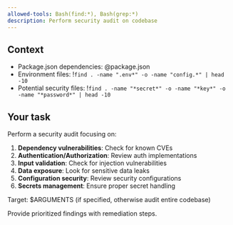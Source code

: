 ```yaml
---
allowed-tools: Bash(find:*), Bash(grep:*)
description: Perform security audit on codebase
---
```


## Context

- Package.json dependencies: @package.json
- Environment files: !`find . -name ".env*" -o -name "config.*" | head -10`
- Potential security files:
  !`find . -name "*secret*" -o -name "*key*" -o -name "*password*" | head -10`

## Your task

Perform a security audit focusing on:

1. **Dependency vulnerabilities**: Check for known CVEs
2. **Authentication/Authorization**: Review auth implementations
3. **Input validation**: Check for injection vulnerabilities
4. **Data exposure**: Look for sensitive data leaks
5. **Configuration security**: Review security configurations
6. **Secrets management**: Ensure proper secret handling

Target: $ARGUMENTS (if specified, otherwise audit entire codebase)

Provide prioritized findings with remediation steps.
